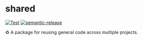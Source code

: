 # shared

[![Test](https://github.com/WillBooster/shared/actions/workflows/test.yml/badge.svg)](https://github.com/WillBooster/shared/actions/workflows/test.yml)
[![semantic-release](https://img.shields.io/badge/%20%20%F0%9F%93%A6%F0%9F%9A%80-semantic--release-e10079.svg)](https://github.com/semantic-release/semantic-release)

:recycle: A package for reusing general code across multiple projects.
